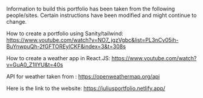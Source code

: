 Information to build this portfolio has been taken from the following people/sites. Certain instructions have been modified and might continue to change. 

How to create a portfolio using Sanity/tailwind: https://www.youtube.com/watch?v=NO7_jgzVgbc&list=PL3nCy05ih-BuYnwpuQh-2fGFTOREylCKF&index=3&t=308s

How to create a weather app in React.JS: https://www.youtube.com/watch?v=GuA0_Z1llYU&t=40s

API for weather taken from : https://openweathermap.org/api

Here is the link to the website: https://juliusportfolio.netlify.app/
